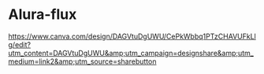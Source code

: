 # Alura-flux
https://www.canva.com/design/DAGVtuDgUWU/CePkWbbq1PTzCHAVUFkLlg/edit?utm_content=DAGVtuDgUWU&amp;utm_campaign=designshare&amp;utm_medium=link2&amp;utm_source=sharebutton
